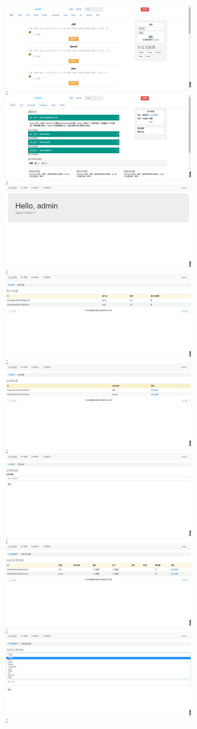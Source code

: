 ![首页](https://github.com/Shadow88/blog/blob/master/demo/public/images/1.png);
![技术栈](https://github.com/Shadow88/blog/blob/master/demo/public/images/2.png);
![后台](https://github.com/Shadow88/blog/blob/master/demo/public/images/3.png);
![用户](https://github.com/Shadow88/blog/blob/master/demo/public/images/4.png);
![分类](https://github.com/Shadow88/blog/blob/master/demo/public/images/5.png);
![分类添加](https://github.com/Shadow88/blog/blob/master/demo/public/images/6.png);
![内容](https://github.com/Shadow88/blog/blob/master/demo/public/images/7.png);
![内容添加](https://github.com/Shadow88/blog/blob/master/demo/public/images/8.png);


